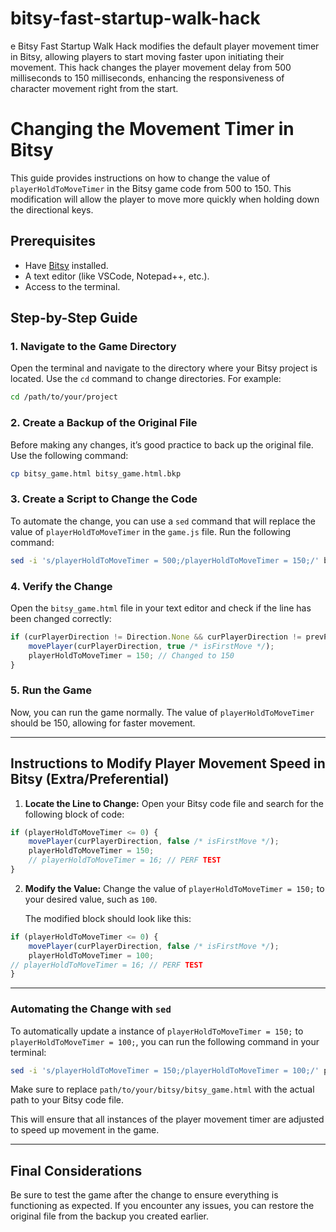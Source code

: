 # bitsy-fast-startup-walk-hack
e Bitsy Fast Startup Walk Hack modifies the default player movement timer in Bitsy, allowing players to start moving faster upon initiating their movement. This hack changes the player movement delay from 500 milliseconds to 150 milliseconds, enhancing the responsiveness of character movement right from the start.

# Changing the Movement Timer in Bitsy

This guide provides instructions on how to change the value of `playerHoldToMoveTimer` in the Bitsy game code from 500 to 150. This modification will allow the player to move more quickly when holding down the directional keys.

## Prerequisites

- Have [Bitsy](https://bitsy.itch.io/bitsy) installed.
- A text editor (like VSCode, Notepad++, etc.).
- Access to the terminal.

## Step-by-Step Guide

### 1. Navigate to the Game Directory

Open the terminal and navigate to the directory where your Bitsy project is located. Use the `cd` command to change directories. For example:

```bash
cd /path/to/your/project
```

### 2. Create a Backup of the Original File

Before making any changes, it’s good practice to back up the original file. Use the following command:

```bash
cp bitsy_game.html bitsy_game.html.bkp
```

### 3. Create a Script to Change the Code

To automate the change, you can use a `sed` command that will replace the value of `playerHoldToMoveTimer` in the `game.js` file. Run the following command:

```bash
sed -i 's/playerHoldToMoveTimer = 500;/playerHoldToMoveTimer = 150;/' bitsy_game.html
```

### 4. Verify the Change

Open the `bitsy_game.html` file in your text editor and check if the line has been changed correctly:

```javascript
if (curPlayerDirection != Direction.None && curPlayerDirection != prevPlayerDirection) {
    movePlayer(curPlayerDirection, true /* isFirstMove */);
    playerHoldToMoveTimer = 150; // Changed to 150
}
```

### 5. Run the Game

Now, you can run the game normally. The value of `playerHoldToMoveTimer` should be 150, allowing for faster movement.

---

## Instructions to Modify Player Movement Speed in Bitsy (Extra/Preferential)

1. **Locate the Line to Change:**
   Open your Bitsy code file and search for the following block of code:

```javascript
if (playerHoldToMoveTimer <= 0) {
    movePlayer(curPlayerDirection, false /* isFirstMove */);
    playerHoldToMoveTimer = 150;
    // playerHoldToMoveTimer = 16; // PERF TEST
}
```

2. **Modify the Value:**
   Change the value of `playerHoldToMoveTimer = 150;` to your desired value, such as `100`.

   The modified block should look like this:

```javascript
if (playerHoldToMoveTimer <= 0) {
    movePlayer(curPlayerDirection, false /* isFirstMove */);
    playerHoldToMoveTimer = 100;
// playerHoldToMoveTimer = 16; // PERF TEST
}
```

---

### Automating the Change with `sed`

To automatically update a instance of `playerHoldToMoveTimer = 150;` to `playerHoldToMoveTimer = 100;`, you can run the following command in your terminal:

```bash
sed -i 's/playerHoldToMoveTimer = 150;/playerHoldToMoveTimer = 100;/' path/to/your/bitsy_game.html
```

Make sure to replace `path/to/your/bitsy/bitsy_game.html` with the actual path to your Bitsy code file.

This will ensure that all instances of the player movement timer are adjusted to speed up movement in the game.

---

## Final Considerations

Be sure to test the game after the change to ensure everything is functioning as expected. If you encounter any issues, you can restore the original file from the backup you created earlier.
